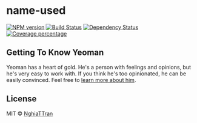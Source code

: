 # name-used

[![NPM version][npm-image]][npm-url] [![Build Status][travis-image]][travis-url] [![Dependency Status][daviddm-image]][daviddm-url] [![Coverage percentage][coveralls-image]][coveralls-url]

## Getting To Know Yeoman

Yeoman has a heart of gold. He&#39;s a person with feelings and opinions, but he&#39;s very easy to work with. If you think he&#39;s too opinionated, he can be easily convinced. Feel free to [learn more about him](http://yeoman.io/).

## License
MIT © [NghiaTTran]()

[npm-image]: https://badge.fury.io/js/name-used.svg
[npm-url]: https://npmjs.org/package/name-used
[travis-image]: https://travis-ci.org/nghiattran/name-used.svg?branch=master
[travis-url]: https://travis-ci.org/nghiattran/name-used
[daviddm-image]: https://david-dm.org/nghiattran/name-used.svg?theme=shields.io
[daviddm-url]: https://david-dm.org/nghiattran/name-used
[coveralls-image]: https://coveralls.io/repos/nghiattran/name-used/badge.svg
[coveralls-url]: https://coveralls.io/r/nghiattran/name-used
